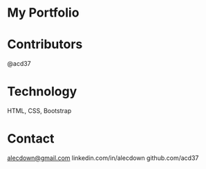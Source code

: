 # My Portfolio

# Contributors

@acd37

# Technology

HTML, CSS, Bootstrap

# Contact

alecdown@gmail.com
linkedin.com/in/alecdown
github.com/acd37
